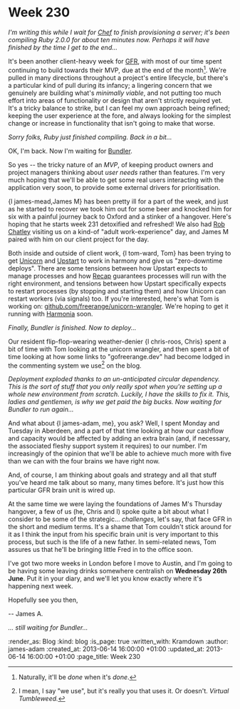Week 230
========

*I'm writing this while I wait for [Chef](http://www.opscode.com/chef/) to finish provisioning a server; it's been compiling Ruby 2.0.0 for about ten minutes now. Perhaps it will have finished by the time I get to the end...*

It's been another client-heavy week for [GFR](/), with most of our time spent continuing to build towards their MVP, due at the end of the month[^done-when-its-done]. We're pulled in many directions throughout a project's entire lifecycle, but there's a particular kind of pull during its infancy; a lingering concern that we genuinely are building what's *minimally viable*, and not putting too much effort into areas of functionality or design that aren't strictly required yet. It's a tricky balance to strike, but I can feel my own approach being refined; keeping the user experience at the fore, and always looking for the simplest change or increase in functionality that isn't going to make that worse.

*Sorry folks, Ruby just finished compiling. Back in a bit...*

OK, I'm back. Now I'm waiting for [Bundler](http://gembundler.com/).

So yes -- the tricky nature of an *MVP*, of keeping product owners and project managers thinking about *user needs* rather than features. I'm very much hoping that we'll be able to get some real users interacting with the application very soon, to provide some external drivers for prioritisation.

{l james-mead,James M} has been pretty ill for a part of the week, and just as he started to recover we took him out for some beer and knocked him for six with a painful journey back to Oxford and a stinker of a hangover. Here's hoping that he starts week 231 detoxified and refreshed! We also had [Rob Chatley](https://twitter.com/rchatley) visiting us on a kind-of "adult work-experience" day, and James M paired with him on our client project for the day.

Both inside and outside of client work, {l tom-ward, Tom} has been trying to get [Unicorn](http://unicorn.bogomips.org/) and [Upstart](http://upstart.ubuntu.com/) to work in harmony and give us "zero-downtime deploys". There are some tensions between how Upstart expects to manage processes and how [Recap](/recap) guarantees processes will run with the right environment, and tensions between how Upstart specifically expects to restart processes (by stopping and starting them) and how Unicorn can restart workers (via signals) too. If you're interested, here's what Tom is working on: [github.com/freerange/unicorn-wrangler](https://github.com/freerange/unicorn-wrangler). We're hoping to get it running with [Harmonia](https://harmonia.io) soon.

*Finally, Bundler is finished. Now to deploy...*

Our resident flip-flop-wearing weather-denier {l chris-roos, Chris} spent a bit of time with Tom looking at the unicorn wrangler, and then spent a bit of time looking at how some links to "gofreerange.dev" had become lodged in the commenting system we use[^nobody-does] on the blog.

*Deployment exploded thanks to an un-anticipated circular dependency. This is the sort of stuff that you only really spot when you're setting up a whole new environment from scratch. Luckily, I have the skills to fix it. This, ladies and gentlemen, is why we get paid the big bucks. Now waiting for Bundler to run again...*

And what about {l james-adam, me}, you ask? Well, I spent Monday and Tuesday in Aberdeen, and a part of that time looking at how our cashflow and capacity would be affected by adding an extra brain (and, if necessary, the associated fleshy support system it requires) to our number. I'm increasingly of the opinion that we'll be able to achieve much more with five than we can with the four brains we have right now.

And, of course, I am thinking about goals and strategy and all that stuff you've heard me talk about so many, many times before. It's just how this particular GFR brain unit is wired up.

At the same time we were laying the foundations of James M's Thursday hangover, a few of us (he, Chris and I) spoke quite a bit about what I consider to be some of the strategic... *challenges*, let's say, that face GFR in the short and medium terms. It's a shame that Tom couldn't stick around for it as I think the input from his specific brain unit is very important to this process, but such is the life of a new father. In semi-related news, Tom assures us that he'll be bringing little Fred in to the office soon.

I've got two more weeks in London before I move to Austin, and I'm going to be having some leaving drinks somewhere centralish on **Wednesday 26th June**. Put it in your diary, and we'll let you know exactly where it's happening next week.

Hopefully see you then,

-- James A.

*... still waiting for Bundler...*


[^done-when-its-done]: Naturally, it'll be *done* when it's *done*.
[^nobody-does]: I mean, I say "we use", but it's really you that uses it. Or doesn't. *Virtual Tumbleweed.*

:render_as: Blog
:kind: blog
:is_page: true
:written_with: Kramdown
:author: james-adam
:created_at: 2013-06-14 16:00:00 +01:00
:updated_at: 2013-06-14 16:00:00 +01:00
:page_title: Week 230
